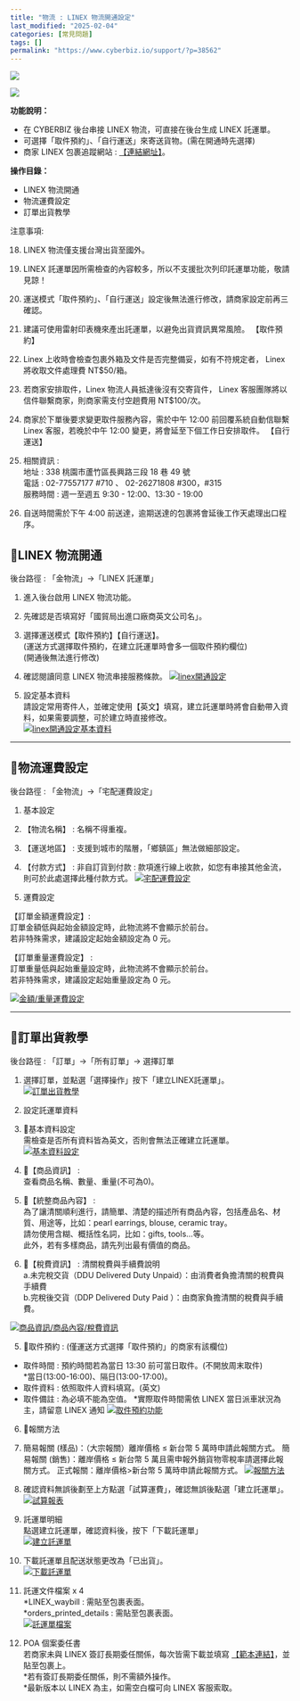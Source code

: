 ```yaml
---
title: "物流 : LINEX 物流開通設定"
last_modified: "2025-02-04"
categories: [常見問題]
tags: []
permalink: "https://www.cyberbiz.io/support/?p=38562"
---
```


![](https://www.cyberbiz.io/support/wp-content/uploads/適用站別.png)

[![](https://www.cyberbiz.io/support/wp-content/uploads/跨境電商.png)](https://www.cyberbiz.io/support/?page_id=32080)

**功能說明：**  

* 在 CYBERBIZ 後台串接 LINEX 物流，可直接在後台生成 LINEX 託運單。
* 可選擇「取件預約」、「自行運送」來寄送貨物。(需在開通時先選擇)
* 商家 LINEX 包裹追蹤網站 : [【連結網址】](https://tracking.hub-ez.com/Tracking/Tracking)。

**操作目錄：**

* LINEX 物流開通
* 物流運費設定
* 訂單出貨教學

注意事項:  

18. LINEX 物流僅支援台灣出貨至國外。
19. LINEX 託運單因所需檢查的內容較多，所以不支援批次列印託運單功能，敬請見諒！ 
20. 運送模式「取件預約」、「自行運送」設定後無法進行修改，請商家設定前再三確認。
21. 建議可使用雷射印表機來產出託運單，以避免出貨資訊異常風險。
【取件預約】

1. Linex 上收時會檢查包裹外箱及文件是否完整備妥，如有不符規定者， Linex 將收取文件處理費 NT$50/箱。
2. 若商家安排取件，Linex 物流人員抵達後沒有交寄貨件， Linex 客服團隊將以信件聯繫商家，則商家需支付空趟費用 NT$100/次。 
3. 商家於下單後要求變更取件服務內容，需於中午 12:00 前回覆系統自動信聯繫 Linex 客服，若晚於中午 12:00 變更，將會延至下個工作日安排取件。
【自行運送】

1. 相關資訊 :   
地址 : 338 桃園市蘆竹區長興路三段 18 巷 49 號  
電話 : 02-77557177 #710 、 02-26271808 #300，#315  
服務時間 : 週一至週五 9:30 - 12:00、13:30 - 19:00

2. 自送時間需於下午 4:00 前送達，逾期送達的包裹將會延後工作天處理出口程序。



## 📌LINEX 物流開通


後台路徑 :  「金物流」→「LINEX 託運單」  


1. 進入後台啟用 LINEX 物流功能。 
1. 先確認是否填寫好「國貿局出進口廠商英文公司名」。
2. 選擇運送模式【取件預約】【自行運送】。  
(運送方式選擇取件預約，在建立託運單時會多一個取件預約欄位)  
(開通後無法進行修改)

3. 確認閱讀同意 LINEX 物流串接服務條款。
[![linex開通設定](https://www.cyberbiz.io/support/wp-content/uploads/LINEX-物流開通設定01.png)](https://www.cyberbiz.io/support/wp-content/uploads/LINEX-物流開通設定01.png)



2. 設定基本資料   
請設定常用寄件人，並確定使用【英文】填寫，建立託運單時將會自動帶入資料，如果需要調整，可於建立時直接修改。  
[![linex開通設定基本資料](https://www.cyberbiz.io/support/wp-content/uploads/LINEX-物流開通設定02.png)](https://www.cyberbiz.io/support/wp-content/uploads/LINEX-物流開通設定02.png)



* * *



## 📌物流運費設定


後台路徑 :  「金物流」→「宅配運費設定」  


1. 基本設定 
1. 【物流名稱】 : 名稱不得重複。
2. 【運送地區】 : 支援到城市的階層，「鄉鎮區」無法做細部設定。 
3. 【付款方式】 :  非自訂貨到付款 : 款項進行線上收款，如您有串接其他金流，則可於此處選擇此種付款方式。
[![宅配運費設定](https://www.cyberbiz.io/support/wp-content/uploads/LINEX-物流開通設定03.png)](https://www.cyberbiz.io/support/wp-content/uploads/LINEX-物流開通設定03.png)



2. 運費設定 

【訂單金額運費設定】:  
訂單金額低與起始金額設定時，此物流將不會顯示於前台。  
若非特殊需求，建議設定起始金額設定為 0 元。  


【訂單重量運費設定】 :  
訂單重量低與起始重量設定時，此物流將不會顯示於前台。  
若非特殊需求，建議設定起始重量設定為 0 元。  

[![金額/重量運費設定](https://www.cyberbiz.io/support/wp-content/uploads/物流運費設定04.png)](https://www.cyberbiz.io/support/wp-content/uploads/物流運費設定04.png)



* * *



## 📌訂單出貨教學


後台路徑 :  「訂單」→「所有訂單」→ 選擇訂單  


1. 選擇訂單，並點選「選擇操作」按下「建立LINEX託運單」。  
[![訂單出貨教學](https://www.cyberbiz.io/support/wp-content/uploads/LINEX-物流開通設定04.png)](https://www.cyberbiz.io/support/wp-content/uploads/LINEX-物流開通設定04.png)



2. 設定託運單資料 
1. 📍基本資料設定  
需檢查是否所有資料皆為英文，否則會無法正確建立託運單。  
[![基本資料設定](https://www.cyberbiz.io/support/wp-content/uploads/LINEX-物流開通設定05.png)](https://www.cyberbiz.io/support/wp-content/uploads/LINEX-物流開通設定05.png)



2. 📍【商品資訊】 :   
查看商品名稱、數量、重量(不可為0)。

3. 📍【統整商品內容】 :   
為了讓清關順利進行，請簡單、清楚的描述所有商品內容，包括產品名、材質、用途等，比如：pearl earrings, blouse, ceramic
tray。  
請勿使用含糊、概括性名詞，比如：gifts, tools…等。  
此外，若有多樣商品，請先列出最有價值的商品。

4. 📍【稅費資訊】 : 清關稅費與手續費說明  
a.未完稅交貨（DDU Delivered Duty Unpaid）：由消費者負擔清關的稅費與手續費  
b.完稅後交貨（DDP Delivered Duty Paid ）：由商家負擔清關的稅費與手續費。

[![商品資訊/商品內容/稅費資訊](https://www.cyberbiz.io/support/wp-content/uploads/LINEX-物流開通設定06.png)](https://www.cyberbiz.io/support/wp-content/uploads/LINEX-物流開通設定06.png)  


5. 📍取件預約 : (僅運送方式選擇「取件預約」的商家有該欄位) 
* 取件時間 : 預約時間若為當日 13:30 前可當日取件。(不開放周末取件)  
*當日(13:00-16:00)、隔日(13:00-17:00)。 
* 取件資料 : 依照取件人資料填寫。(英文)
* 取件備註 : 為必填不能為空值。
*實際取件時間需依 LINEX 當日派車狀況為主，請留意 LINEX 通知  [![取件預約功能](https://www.cyberbiz.io/support/wp-content/uploads/LINEX-物流開通設定07.png)](https://www.cyberbiz.io/support/wp-content/uploads/LINEX-物流開通設定07.png)


6. 📍報關方法 
1. 簡易報關 (樣品)：（大宗報關）離岸價格 ≤ 新台幣 5 萬時申請此報關方式。
簡易報關 (銷售)：離岸價格 ≤ 新台幣 5 萬且需申報外銷貨物零稅率請選擇此報關方式。 正式報關：離岸價格>新台幣 5 萬時申請此報關方式。
[![報關方法](https://www.cyberbiz.io/support/wp-content/uploads/LINEX-物流開通設定08.png)](https://www.cyberbiz.io/support/wp-content/uploads/LINEX-物流開通設定08.png)



3. 確認資料無誤後劃至上方點選「試算運費」，確認無誤後點選「建立託運單」。  
[![試算報表](https://www.cyberbiz.io/support/wp-content/uploads/LINEX-物流開通設定09.png)](https://www.cyberbiz.io/support/wp-content/uploads/LINEX-物流開通設定09.png)



4. 託運單明細  
點選建立託運單，確認資料後，按下「下載託運單」  
[![建立託運單](https://www.cyberbiz.io/support/wp-content/uploads/LINEX-物流開通設定10.png)](https://www.cyberbiz.io/support/wp-content/uploads/LINEX-物流開通設定10.png)



5. 下載託運單且配送狀態更改為「已出貨」。  
[![下載託運單](https://www.cyberbiz.io/support/wp-content/uploads/LINEX-物流開通設定11.png)](https://www.cyberbiz.io/support/wp-content/uploads/LINEX-物流開通設定11.png)



6. 託運文件檔案 x 4  
*LINEX_waybill : 需貼至包裹表面。  
*orders_printed_details : 需貼至包裹表面。  
[![託運單檔案](https://www.cyberbiz.io/support/wp-content/uploads/LINEX-物流開通設定12.png)](https://www.cyberbiz.io/support/wp-content/uploads/LINEX-物流開通設定12.png)




7. POA 個案委任書  
若商家未與 LINEX 簽訂長期委任關係，每次皆需下載並填寫
[【範本連結】](https://drive.google.com/file/d/1MwQ04jG3eDJUY33zORsszPYRXPvRTt6J/view)，並貼至包裹上。  
*若有簽訂長期委任關係，則不需額外操作。  
*最新版本以 LINEX 為主，如需空白檔可向 LINEX 客服索取。

